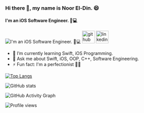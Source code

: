 ### Hi there 👋, my name is Noor El-Din. 😄
#### I'm an iOS Software Engineer. 🍎💻
![I'm an iOS Software Engineer. 🍎💻](https://upload.wikimedia.org/wikipedia/commons/thumb/9/94/Apple_Developer_brandmark.svg/1280px-Apple_Developer_brandmark.svg.png) [<img src='https://cdn.jsdelivr.net/npm/simple-icons@3.0.1/icons/github.svg' alt='github' height='40'>](https://github.com/iNoor72)  [<img src='https://cdn.jsdelivr.net/npm/simple-icons@3.0.1/icons/linkedin.svg' alt='linkedin' height='40'>](https://www.linkedin.com/in//noor-el-din-walid//)  


- 🌱 I’m currently learning Swift, iOS Programming. 
- 💬 Ask me about Swift, iOS, OOP, C++, Software Engineering. 
- ⚡ Fun fact: I'm a perfectionist 💪😎 



[![Top Langs](https://github-readme-stats.vercel.app/api/top-langs/?username=iNoor72)](https://github.com/anuraghazra/github-readme-stats)

![GitHub stats](https://github-readme-stats.vercel.app/api?username=iNoor72&show_icons=true)  

![GitHub Activity Graph](https://activity-graph.herokuapp.com/graph?username=iNoor72)  

![Profile views](https://gpvc.arturio.dev/iNoor72)  
